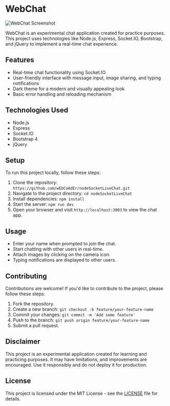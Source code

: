 # WebChat

![WebChat Screenshot](https://webcoader.info/wp-content/uploads/2024/01/Screenshot-from-2024-01-08-02-09-10.png)

WebChat is an experimental chat application created for practice purposes. This project uses technologies like Node.js, Express, Socket.IO, Bootstrap, and jQuery to implement a real-time chat experience.

## Features

- Real-time chat functionality using Socket.IO
- User-friendly interface with message input, image sharing, and typing notifications
- Dark theme for a modern and visually appealing look
- Basic error handling and reloading mechanism

## Technologies Used

- Node.js
- Express
- Socket.IO
- Bootstrap 4
- jQuery

## Setup

To run this project locally, follow these steps:

1. Clone the repository: `https://github.com/wEbCoAdEr/nodeSocketLiveChat.git`
2. Navigate to the project directory: `cd nodeSocketLiveChat`
3. Install dependencies: `npm install`
4. Start the server: `npm run dev`
5. Open your browser and visit `http://localhost:3003` to view the chat app.

## Usage

- Enter your name when prompted to join the chat.
- Start chatting with other users in real-time.
- Attach images by clicking on the camera icon.
- Typing notifications are displayed to other users.

## Contributing

Contributions are welcome! If you'd like to contribute to the project, please follow these steps:

1. Fork the repository.
2. Create a new branch: `git checkout -b feature/your-feature-name`
3. Commit your changes: `git commit -m 'Add some feature'`
4. Push to the branch: `git push origin feature/your-feature-name`
5. Submit a pull request.

## Disclaimer

This project is an experimental application created for learning and practicing purposes. It may have limitations, and improvements are encouraged. Use it responsibly and do not deploy it for production.

## License

This project is licensed under the MIT License - see the [LICENSE](LICENSE) file for details.
